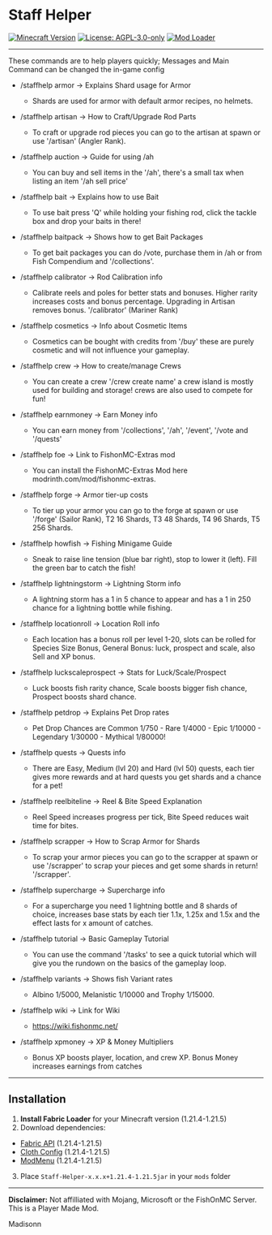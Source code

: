 # Staff Helper

[![Minecraft Version](https://img.shields.io/badge/Minecraft-1.21.4%20to%201.21.5-blue)](https://minecraft.net)
[![License: AGPL-3.0-only](https://img.shields.io/badge/License-AGPL--3.0--only-green)](https://opensource.org/licenses/AGPL-3.0)
[![Mod Loader](https://img.shields.io/badge/Mod%20Loader-Fabric-orange)](https://fabricmc.net)

---

These commands are to help players quickly; Messages and Main Command can be changed the in-game config

- /staffhelp armor -> Explains Shard usage for Armor
  - Shards are used for armor with default armor recipes, no helmets.


- /staffhelp artisan -> How to Craft/Upgrade Rod Parts
  - To craft or upgrade rod pieces you can go to the artisan at spawn or use '/artisan' (Angler Rank).


- /staffhelp auction -> Guide for using /ah
  - You can buy and sell items in the '/ah', there's a small tax when listing an item '/ah sell price'


- /staffhelp bait -> Explains how to use Bait
  - To use bait press 'Q' while holding your fishing rod, click the tackle box and drop your baits in there!


- /staffhelp baitpack -> Shows how to get Bait Packages
  - To get bait packages you can do /vote, purchase them in /ah or from Fish Compendium and '/collections'.


- /staffhelp calibrator -> Rod Calibration info
  - Calibrate reels and poles for better stats and bonuses. Higher rarity increases costs and bonus percentage. Upgrading in Artisan removes bonus. '/calibrator' (Mariner Rank)


- /staffhelp cosmetics -> Info about Cosmetic Items
  - Cosmetics can be bought with credits from '/buy' these are purely cosmetic and will not influence your gameplay.


- /staffhelp crew -> How to create/manage Crews
  - You can create a crew '/crew create name' a crew island is mostly used for building and storage! crews are also used to compete for fun!


- /staffhelp earnmoney -> Earn Money info
  - You can earn money from '/collections', '/ah', '/event', '/vote and '/quests'


- /staffhelp foe -> Link to FishonMC-Extras mod
  - You can install the FishonMC-Extras Mod here modrinth.com/mod/fishonmc-extras.


- /staffhelp forge -> Armor tier-up costs
  - To tier up your armor you can go to the forge at spawn or use '/forge' (Sailor Rank), T2 16 Shards, T3 48 Shards, T4 96 Shards, T5 256 Shards.


- /staffhelp howfish -> Fishing Minigame Guide
  - Sneak to raise line tension (blue bar right), stop to lower it (left). Fill the green bar to catch the fish!


- /staffhelp lightningstorm -> Lightning Storm info
  - A lightning storm has a 1 in 5 chance to appear and has a 1 in 250 chance for a lightning bottle while fishing.


- /staffhelp locationroll -> Location Roll info
  - Each location has a bonus roll per level 1-20, slots can be rolled for Species Size Bonus, General Bonus: luck, prospect and scale, also Sell and XP bonus.


- /staffhelp luckscaleprospect -> Stats for Luck/Scale/Prospect
  - Luck boosts fish rarity chance, Scale boosts bigger fish chance, Prospect boosts shard chance.


- /staffhelp petdrop -> Explains Pet Drop rates
  - Pet Drop Chances are Common 1/750 - Rare 1/4000 - Epic 1/10000 - Legendary 1/30000 - Mythical 1/80000!


- /staffhelp quests -> Quests info
  - There are Easy, Medium (lvl 20) and Hard (lvl 50) quests, each tier gives more rewards and at hard quests you get shards and a chance for a pet!


- /staffhelp reelbiteline -> Reel & Bite Speed Explanation
  - Reel Speed increases progress per tick, Bite Speed reduces wait time for bites.


- /staffhelp scrapper -> How to Scrap Armor for Shards
  - To scrap your armor pieces you can go to the scrapper at spawn or use '/scrapper' to scrap your pieces and get some shards in return! '/scrapper'.


- /staffhelp supercharge -> Supercharge info
  - For a supercharge you need 1 lightning bottle and 8 shards of choice, increases base stats by each tier 1.1x, 1.25x and 1.5x and the effect lasts for x amount of catches.


- /staffhelp tutorial -> Basic Gameplay Tutorial
  - You can use the command '/tasks' to see a quick tutorial which will give you the rundown on the basics of the gameplay loop.


- /staffhelp variants -> Shows fish Variant rates
  - Albino 1/5000, Melanistic 1/10000 and Trophy 1/15000.


- /staffhelp wiki -> Link for Wiki
  - https://wiki.fishonmc.net/


- /staffhelp xpmoney -> XP & Money Multipliers
  - Bonus XP boosts player, location, and crew XP. Bonus Money increases earnings from catches
---

## Installation
1. **Install Fabric Loader** for your Minecraft version (1.21.4-1.21.5)
2. Download dependencies:
  - [Fabric API](https://modrinth.com/mod/fabric-api) (1.21.4-1.21.5)
  - [Cloth Config](https://modrinth.com/mod/cloth-config) (1.21.4-1.21.5)
  - [ModMenu](https://modrinth.com/mod/modmenu) (1.21.4-1.21.5)
3. Place `Staff-Helper-x.x.x+1.21.4-1.21.5jar` in your `mods` folder

---

**Disclaimer:** Not affilliated with Mojang, Microsoft or the FishOnMC Server. This is a Player Made Mod.

Madisonn